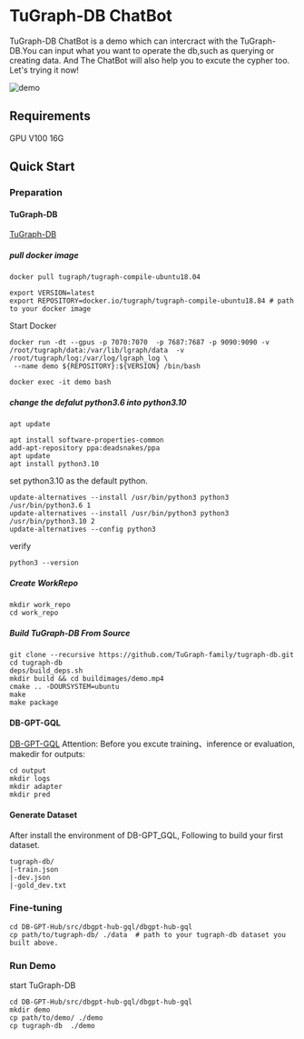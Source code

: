 # TuGraph-DB ChatBot

TuGraph-DB ChatBot is a demo which can intercract with the TuGraph-DB.You can input what you want to operate the db,such as querying or creating data. And The ChatBot will also help you to excute the cypher too. Let's trying it now!

![demo](https://github.com/Panghy1106/Awesome-Text2GQL/blob/dev_demo/images/demo.gif)

## Requirements

GPU V100 16G

## Quick Start

### Preparation

#### TuGraph-DB
[TuGraph-DB](https://github.com/TuGraph-family/tugraph-db)

##### pull docker image
```
docker pull tugraph/tugraph-compile-ubuntu18.04
```

```
export VERSION=latest
export REPOSITORY=docker.io/tugraph/tugraph-compile-ubuntu18.84 # path to your docker image
```
Start Docker
```
docker run -dt --gpus -p 7070:7070  -p 7687:7687 -p 9090:9090 -v /root/tugraph/data:/var/lib/lgraph/data  -v /root/tugraph/log:/var/log/lgraph_log \
 --name demo ${REPOSITORY}:${VERSION} /bin/bash

docker exec -it demo bash
 ```

##### change the defalut python3.6 into python3.10
```
apt update
```

```
apt install software-properties-common
add-apt-repository ppa:deadsnakes/ppa
apt update
apt install python3.10
```
set python3.10 as the default python.
```
update-alternatives --install /usr/bin/python3 python3 /usr/bin/python3.6 1
update-alternatives --install /usr/bin/python3 python3 /usr/bin/python3.10 2
update-alternatives --config python3
```
verify
```
python3 --version
```
##### Create WorkRepo
```
mkdir work_repo
cd work_repo
```

##### Build TuGraph-DB From Source
```
git clone --recursive https://github.com/TuGraph-family/tugraph-db.git
cd tugraph-db
deps/build_deps.sh
mkdir build && cd buildimages/demo.mp4
cmake .. -DOURSYSTEM=ubuntu
make
make package
```

#### DB-GPT-GQL
[DB-GPT-GQL](https://github.com/eosphoros-ai/DB-GPT-Hub/blob/main/src/dbgpt-hub-gql/)
Attention:
Before you excute training、inference or evaluation, makedir for outputs:
```
cd output
mkdir logs
mkdir adapter
mkdir pred
```

#### Generate Dataset
After install the environment of DB-GPT_GQL,
Following to build your first dataset.
```
tugraph-db/
|-train.json
|-dev.json
|-gold_dev.txt
```

### Fine-tuning
```
cd DB-GPT-Hub/src/dbgpt-hub-gql/dbgpt-hub-gql
cp path/to/tugraph-db/ ./data  # path to your tugraph-db dataset you built above.
```

### Run Demo
start TuGraph-DB

```
cd DB-GPT-Hub/src/dbgpt-hub-gql/dbgpt-hub-gql
mkdir demo
cp path/to/demo/ ./demo
cp tugraph-db  ./demo
```